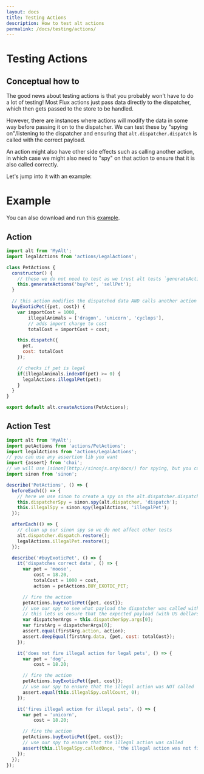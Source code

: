 ```yaml
---
layout: docs
title: Testing Actions
description: How to test alt actions
permalink: /docs/testing/actions/
---
```


# Testing Actions

## Conceptual how to

The good news about testing actions is that you probably won't have to do a lot of testing! Most Flux actions just pass data directly to the dispatcher, which then gets passed to the store to be handled.

However, there are instances where actions will modify the data in some way before passing it on to the dispatcher. We can test these by "spying on"/listening to the dispatcher and ensuring that `alt.dispatcher.dispatch` is called with the correct payload.

An action might also have other side effects such as calling another action, in which case we might also need to "spy" on that action to ensure that it is also called correctly.

Let's jump into it with an example:

# Example

You can also download and run this [example](https://github.com/jdlehman/alt-example-tests).

## Action
```javascript
import alt from 'MyAlt';
import legalActions from 'actions/LegalActions';

class PetActions {
  constructor() {
    // these we do not need to test as we trust alt tests `generateActions`
    this.generateActions('buyPet', 'sellPet');
  }

  // this action modifies the dispatched data AND calls another action
  buyExoticPet({pet, cost}) {
    var importCost = 1000,
        illegalAnimals = ['dragon', 'unicorn', 'cyclops'],
        // adds import charge to cost
        totalCost = importCost + cost;

    this.dispatch({
      pet,
      cost: totalCost
    });

    // checks if pet is legal
    if(illegalAnimals.indexOf(pet) >= 0) {
      legalActions.illegalPet(pet);
    }
  }
}

export default alt.createActions(PetActions);
```

## Action Test

```javascript
import alt from 'MyAlt';
import petActions from 'actions/PetActions';
import legalActions from 'actions/LegalActions';
// you can use any assertion lib you want
import {assert} from 'chai';
// we will use [sinon](http://sinonjs.org/docs/) for spying, but you can use any similar lib
import sinon from 'sinon';

describe('PetActions', () => {
  beforeEach(() => {
    // here we use sinon to create a spy on the alt.dispatcher.dispatch function
    this.dispatcherSpy = sinon.spy(alt.dispatcher, 'dispatch');
    this.illegalSpy = sinon.spy(legalActions, 'illegalPet');
  });

  afterEach(() => {
    // clean up our sinon spy so we do not affect other tests
    alt.dispatcher.dispatch.restore();
    legalActions.illegalPet.restore();
  });

  describe('#buyExoticPet', () => {
    it('dispatches correct data', () => {
      var pet = 'moose',
          cost = 18.20,
          totalCost = 1000 + cost,
          action = petActions.BUY_EXOTIC_PET;

      // fire the action
      petActions.buyExoticPet({pet, cost});
      // use our spy to see what payload the dispatcher was called with
      // this lets us ensure that the expected payload (with US dollars) was fired
      var dispatcherArgs = this.dispatcherSpy.args[0];
      var firstArg = dispatcherArgs[0];
      assert.equal(firstArg.action, action);
      assert.deepEqual(firstArg.data, {pet, cost: totalCost});
    });

    it('does not fire illegal action for legal pets', () => {
      var pet = 'dog',
          cost = 18.20;

      // fire the action
      petActions.buyExoticPet({pet, cost});
      // use our spy to ensure that the illegal action was NOT called
      assert.equal(this.illegalSpy.callCount, 0);
    });

    it('fires illegal action for illegal pets', () => {
      var pet = 'unicorn',
          cost = 18.20;

      // fire the action
      petActions.buyExoticPet({pet, cost});
      // use our spy to ensure that the illegal action was called
      assert(this.illegalSpy.calledOnce, 'the illegal action was not fired');
    });
  });
});
```
